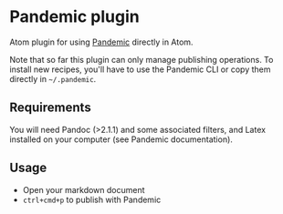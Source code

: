 # Pandemic plugin

Atom plugin for using [Pandemic](https://www.npmjs.com/package/pandemic) directly in Atom.

Note that so far this plugin can only manage publishing operations.
To install new recipes, you'll have to use the Pandemic CLI or copy them directly in `~/.pandemic`.

## Requirements

You will need Pandoc (>2.1.1) and some associated filters, and Latex installed on your computer (see Pandemic documentation).

## Usage

- Open your markdown document
- `ctrl+cmd+p` to publish with Pandemic
